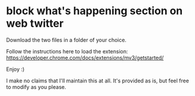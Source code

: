 # block what's happening section on web twitter

Download the two files in a folder of your choice. 

Follow the instructions here to load the extension: https://developer.chrome.com/docs/extensions/mv3/getstarted/

Enjoy :) 

I make no claims that I'll maintain this at all. It's provided as is, but feel free to modify as you please. 
